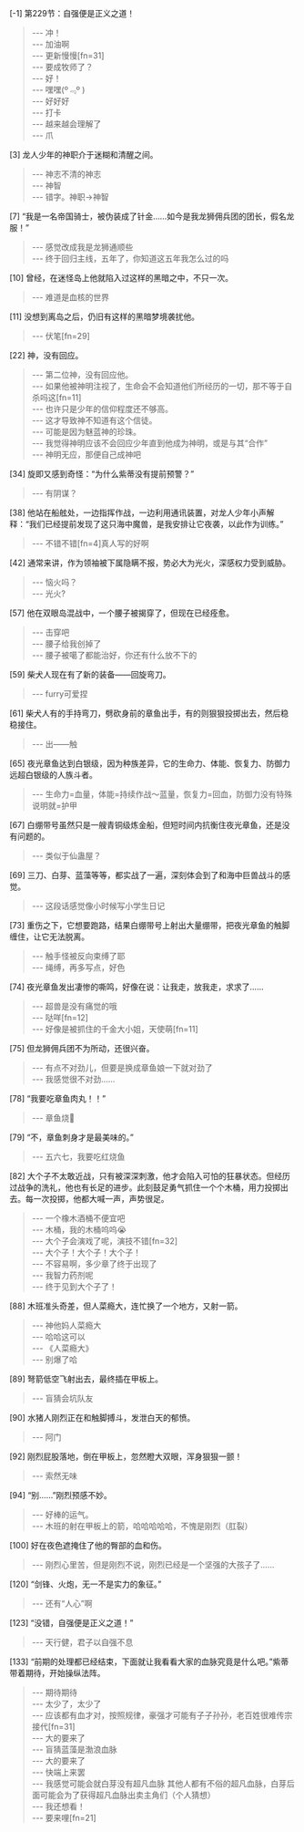 
[-1] 第229节：自强便是正义之道！
>--- 冲！<br>
>--- 加油啊<br>
>--- 更新慢慢[fn=31]<br>
>--- 要成牧师了？<br>
>--- 好！<br>
>--- 嘿嘿(º﹃º )<br>
>--- 好好好<br>
>--- 打卡<br>
>--- 越来越会理解了<br>
>--- 爪<br>

[3] 龙人少年的神职介于迷糊和清醒之间。
>--- 神志不清的神志<br>
>--- 神智<br>
>--- 错字。神职→神智<br>

[7] “我是一名帝国骑士，被伪装成了针金……如今是我龙狮佣兵团的团长，假名龙服！”
>--- 感觉改成我是龙狮通顺些<br>
>--- 终于回归主线，五年了，你知道这五年我怎么过的吗<br>

[10] 曾经，在迷怪岛上他就陷入过这样的黑暗之中，不只一次。
>--- 难道是血核的世界<br>

[11] 没想到离岛之后，仍旧有这样的黑暗梦境袭扰他。
>--- 伏笔[fn=29]<br>

[22] 神，没有回应。
>--- 第二位神，没有回应他。<br>
>--- 如果他被神明注视了，生命会不会知道他们所经历的一切，那不等于自杀吗这[fn=11]<br>
>--- 也许只是少年的信仰程度还不够高。<br>
>--- 这才导致神不知道有这个信徒。<br>
>--- 可能是因为魅蓝神的珍珠。<br>
>--- 我觉得神明应该不会回应少年直到他成为神明，或是与其“合作”<br>
>--- 神明无应，那便自己成神吧<br>

[34] 旋即又感到奇怪：“为什么紫蒂没有提前预警？”
>--- 有阴谋？<br>

[38] 他站在船舷处，一边指挥作战，一边利用通讯装置，对龙人少年小声解释：“我们已经提前发现了这只海中魔兽，是我安排让它夜袭，以此作为训练。”
>--- 不错不错[fn=4]真人写的好啊<br>

[42] 通常来讲，作为领袖被下属隐瞒不报，势必大为光火，深感权力受到威胁。
>--- 恼火吗？<br>
>--- 光火?<br>

[57] 他在双眼岛混战中，一个腰子被揭穿了，但现在已经痊愈。
>--- 击穿吧<br>
>--- 腰子给我创掉了<br>
>--- 腰子被噶了都能治好，你还有什么放不下的<br>

[59] 柴犬人现在有了新的装备——回旋弯刀。
>--- furry可爱捏<br>

[61] 柴犬人有的手持弯刀，劈砍身前的章鱼出手，有的则狠狠投掷出去，然后稳稳接住。
>--- 出——触<br>

[65] 夜光章鱼达到白银级，因为种族差异，它的生命力、体能、恢复力、防御力远超白银级的人族斗者。
>--- 生命力=血量，体能=持续作战～蓝量，恢复力=回血，防御力没有特殊说明就=护甲<br>

[67] 白绷带号虽然只是一艘青铜级炼金船，但短时间内抗衡住夜光章鱼，还是没有问题的。
>--- 类似于仙蛊屋？<br>

[69] 三刀、白芽、蓝藻等等，都实战了一遍，深刻体会到了和海中巨兽战斗的感觉。
>--- 这段话感觉像小时候写小学生日记<br>

[73] 重伤之下，它想要跑路，结果白绷带号上射出大量绷带，把夜光章鱼的触脚缠住，让它无法脱离。
>--- 触手怪被反向束缚了耶<br>
>--- 绳缚，再多写点，好色<br>

[74] 夜光章鱼发出凄惨的嘶鸣，好像在说：让我走，放我走，求求了……
>--- 超兽是没有痛觉的哦<br>
>--- 哒咩[fn=12]<br>
>--- 好像是被抓住的千金大小姐，天使萌[fn=11]<br>

[75] 但龙狮佣兵团不为所动，还很兴奋。
>--- 有点不对劲儿，但要是换成章鱼娘一下就对劲了<br>
>--- 我感觉很不对劲……<br>

[78] “我要吃章鱼肉丸！！”
>--- 章鱼烧🐙<br>

[79] “不，章鱼刺身才是最美味的。”
>--- 五六七，我要吃红烧鱼<br>

[82] 大个子不太敢近战，只有被深深刺激，他才会陷入可怕的狂暴状态。但经历过战争的洗礼，他也有长足的进步。此刻鼓足勇气抓住一个个木桶，用力投掷出去。每一次投掷，他都大喊一声，声势很足。
>--- 一个橡木酒桶不便宜吧<br>
>--- 木桶，我的木桶呜呜😭<br>
>--- 大个子会演戏了呢，演技不错[fn=32]<br>
>--- 大个子！大个子！大个子！<br>
>--- 不容易啊，多少章了终于出现了<br>
>--- 我智力药剂呢<br>
>--- 终于见到大个子了！<br>

[88] 木班准头奇差，但人菜瘾大，连忙换了一个地方，又射一箭。
>--- 神他妈人菜瘾大<br>
>--- 哈哈这可以<br>
>--- 《人菜瘾大》<br>
>--- 别爆了哈<br>

[89] 弩箭低空飞射出去，最终插在甲板上。
>--- 盲猜会坑队友<br>

[90] 水猪人刚烈正在和触脚搏斗，发泄白天的郁愤。
>--- 阿门<br>

[92] 刚烈屁股落地，倒在甲板上，忽然瞪大双眼，浑身狠狠一颤！
>--- 索然无味<br>

[94] “别……”刚烈预感不妙。
>--- 好棒的运气。<br>
>--- 木班的射在甲板上的箭，哈哈哈哈哈，不愧是刚烈（肛裂）<br>

[100] 好在夜色遮掩住了他的臀部的血和伤。
>--- 刚烈心里苦，但是刚烈不说，刚烈已经是一个坚强的大孩子了……<br>

[120] “剑锋、火炮，无一不是实力的象征。”
>--- 还有“人心”啊<br>

[123] “没错，自强便是正义之道！”
>--- 天行健，君子以自强不息<br>

[133] “前期的处理都已经结束，下面就让我看看大家的血脉究竟是什么吧。”紫蒂带着期待，开始操纵法阵。
>--- 期待期待<br>
>--- 太少了，太少了<br>
>--- 应该都有血才对，按照规律，豪强才可能有子子孙孙，老百姓很难传宗接代[fn=31]<br>
>--- 大的要来了<br>
>--- 盲猜蓝藻是渤浪血脉<br>
>--- 大的要来了<br>
>--- 快端上来罢<br>
>--- 我感觉可能会就白芽没有超凡血脉 其他人都有不俗的超凡血脉，白芽后面可能会为了获得超凡血脉出卖主角们（个人猜想）<br>
>--- 我还想看！<br>
>--- 要来哩[fn=21]<br>
